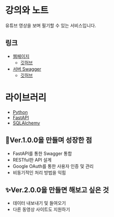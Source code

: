 # 강의와 노트
유튜브 영상을 보며 필기할 수 있는 서비스입니다. 

## 링크
* [웹페이지](https://lecutre.kesuna.com)
  * [깃허브](https://github.com/kkyubrother/lecture_with_note_web)
* [서버 Swagger](https://lecture.kesuna.com/api/docs)
  * [깃허브](https://github.com/kkyubrother/lecture_with_note_server)

# 라이브러리
* [Python](https://python.org)
* [FastAPI](https://fastapi.tiangolo.com/)
* [SQLAlchemy](https://www.sqlalchemy.org/)

## 🚩Ver.1.0.0을 만들며 성장한 점
* FastAPI를 통한 Swagger 통합
* RESTful한 API 설계
* Google OAuth를 통한 사용자 인증 및 관리
* 비동기적인 처리 방법을 익힘

## ✨Ver.2.0.0을 만들면 해보고 싶은 것
* 데이터 내보내기 및 들여오기
* 다른 동영상 사이트도 지원하기